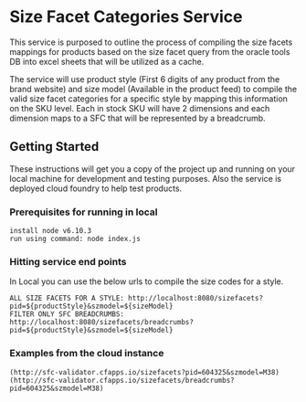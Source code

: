 # Size Facet Categories Service
This service is purposed to outline the process of compiling the size facets mappings for products based on the size facet query from the oracle tools DB into excel sheets that will be utilized as a cache.

The service will use product style (First 6 digits of any product from the brand website) and size model (Available in the product feed) to compile the valid size facet categories for a specific style by mapping this information on the SKU level. Each in stock SKU will have 2 dimensions and each dimension maps to a SFC that will be represented by a breadcrumb.

## Getting Started
These instructions will get you a copy of the project up and running on your local machine for development and testing purposes. Also the service is deployed cloud foundry to help test products.

### Prerequisites for running in local
```
install node v6.10.3
run using command: node index.js
```
### Hitting service end points
In Local you can use the below urls to compile the size codes for a style.
```
ALL SIZE FACETS FOR A STYLE: http://localhost:8080/sizefacets?pid=${productStyle}&szmodel=${sizeModel}
FILTER ONLY SFC BREADCRUMBS: http://localhost:8080/sizefacets/breadcrumbs?pid=${productStyle}&szmodel=${sizeModel}
```
### Examples from the cloud instance
```
(http://sfc-validator.cfapps.io/sizefacets?pid=604325&szmodel=M38)
(http://sfc-validator.cfapps.io/sizefacets/breadcrumbs?pid=604325&szmodel=M38)
```

